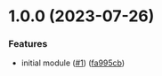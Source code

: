 # 1.0.0 (2023-07-26)


### Features

* initial module ([#1](https://github.com/catalystsquad/terraform-aws-staticsite/issues/1)) ([fa995cb](https://github.com/catalystsquad/terraform-aws-staticsite/commit/fa995cbbccc9346b1be2f50fd8a063b14a16f1e3))
